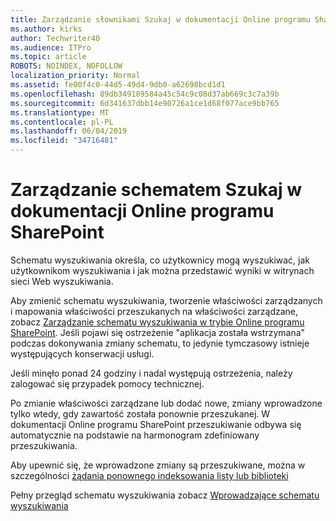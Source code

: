 ```yaml
---
title: Zarządzanie słownikami Szukaj w dokumentacji Online programu SharePoint
ms.author: kirks
author: Techwriter40
ms.audience: ITPro
ms.topic: article
ROBOTS: NOINDEX, NOFOLLOW
localization_priority: Normal
ms.assetid: fe00f4c0-44d5-49d4-9db0-a62698bcd1d1
ms.openlocfilehash: 89db349189584a45c54c9c08d37ab669c3c7a39b
ms.sourcegitcommit: 6d341637dbb14e90726a1ce1d68f077ace9bb765
ms.translationtype: MT
ms.contentlocale: pl-PL
ms.lasthandoff: 06/04/2019
ms.locfileid: "34716481"
---
```

# <a name="manage-search-schema-in-sharepoint-online"></a>Zarządzanie schematem Szukaj w dokumentacji Online programu SharePoint

Schematu wyszukiwania określa, co użytkownicy mogą wyszukiwać, jak użytkownikom wyszukiwania i jak można przedstawić wyniki w witrynach sieci Web wyszukiwania. 

Aby zmienić schematu wyszukiwania, tworzenie właściwości zarządzanych i mapowania właściwości przeszukanych na właściwości zarządzane, zobacz [Zarządzanie schematu wyszukiwania w trybie Online programu SharePoint](https://docs.microsoft.com/en-us/sharepoint/manage-search-schema). Jeśli pojawi się ostrzeżenie "aplikacja została wstrzymana" podczas dokonywania zmiany schematu, to jedynie tymczasowy istnieje występujących konserwacji usługi. 

Jeśli minęło ponad 24 godziny i nadal występują ostrzeżenia, należy zalogować się przypadek pomocy technicznej.

Po zmianie właściwości zarządzane lub dodać nowe, zmiany wprowadzone tylko wtedy, gdy zawartość została ponownie przeszukanej. W dokumentacji Online programu SharePoint przeszukiwanie odbywa się automatycznie na podstawie na harmonogram zdefiniowany przeszukiwania.

Aby upewnić się, że wprowadzone zmiany są przeszukiwane, można w szczególności [żądania ponownego indeksowania listy lub biblioteki](https://docs.microsoft.com/en-us/sharepoint/manage-search-schema#request-re-indexing-of-a-document-library-or-list) 

Pełny przegląd schematu wyszukiwania zobacz [Wprowadzające schematu wyszukiwania](https://blogs.technet.microsoft.com/tothesharepoint/2012/11/25/introducing-search-schema-for-sharepoint-2013/) 

